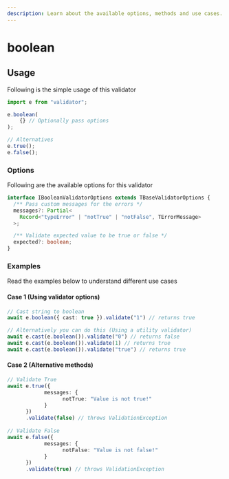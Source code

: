 ```yaml
---
description: Learn about the available options, methods and use cases.
---
```


# boolean

## Usage

Following is the simple usage of this validator

```typescript
import e from "validator";

e.boolean(
    {} // Optionally pass options
);

// Alternatives
e.true();
e.false();
```

### Options

Following are the available options for this validator

```typescript
interface IBooleanValidatorOptions extends TBaseValidatorOptions {
  /** Pass custom messages for the errors */
  messages?: Partial<
    Record<"typeError" | "notTrue" | "notFalse", TErrorMessage>
  >;

  /** Validate expected value to be true or false */
  expected?: boolean;
}
```

### Examples

Read the examples below to understand different use cases

#### Case 1 (Using validator options)

```typescript
// Cast string to boolean
await e.boolean({ cast: true }).validate("1") // returns true

// Alternatively you can do this (Using a utility validator)
await e.cast(e.boolean()).validate("0") // returns false
await e.cast(e.boolean()).validate(1) // returns true
await e.cast(e.boolean()).validate("true") // returns true
```

#### Case 2 (Alternative methods)

```typescript
// Validate True
await e.true({
            messages: {
                  notTrue: "Value is not true!"
            }
      })
      .validate(false) // throws ValidationException
      
// Validate False
await e.false({
            messages: {
                  notFalse: "Value is not false!"
            }
      })
      .validate(true) // throws ValidationException
```
